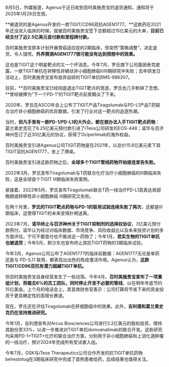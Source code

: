 8月5日，外媒报道，Agenus于近日收到百时美施贵宝的退货通知，通知将于2025年1月26日生效。

  

**被退货的是Agenus开发的一款TIGIT/CD96双抗AGEN1777。**这款药在2021年还没进入临床的时候，就被百时美施贵宝签下总额超过15亿美元的大单，**目前已经支付了近2.5亿美元首付款和里程碑付款。**

  

百时美施贵宝原本计划开展胃癌适应症的2期临床，但突然“策略调整”，决定退货，令人错愕。**外界猜测AGEN1777很可能没有达到预想中的效果。**

  

这也是TIGIT这个明星靶点的又一个坏消息。今年7月，罗氏旗下公司基因泰克披露，一款TIGIT单抗在转移性非鳞状非小细胞肺癌II/III期研究中失败；去年研发日活动上，百时美施贵宝宣布放弃自研的TIGIT单抗BMS-986207。

  

目前，**百时美施贵宝已经彻底退出TIGIT靶点的竞逐，罗氏也几乎断掉了念想。**曾经被捧为“下一个PD-1”的TIGIT靶点前景黯淡了下来。

2020年，罗氏在ASCO年会上公布了TIGIT产品Tiragolumab与PD-L1产品T药联合治疗非小细胞肺癌的优异数据，引发了行业对这一靶点的追逐热潮。

  

当时，**但凡手里有一款PD-1/PD-L1的大外企，都在想办法入手TIGIT靶点药物**：葛兰素史克花了6.25亿美元预付款引进了iTeos公司研发的EOS-448；诺华与百济神州签订了近30亿美元的协议，获得了Ociperlimab的海外权益。

  

百时美施贵宝引进Agenus公司TIGIT药物是在2021年，以总价15.6亿美元拿下其TIGIT双抗AGEN1777，坐上了牌桌。

百时美施贵宝引进这款药物之后，**全球多个TIGIT管线药物开始接连宣告失败。**

  

2022年3月，罗氏宣布Tiragolumab与T药联合化疗治疗小细胞肺癌的III期临床失败，这是全球首个TIGIT III期临床失败案例。

  

紧接着，2022年5月，罗氏宣布Tiragolumab联合T药一线治疗PD-L1高表达局部晚期或转移性非小细胞肺癌 III期研究又失败。

  

在两个月里，**罗氏的TIGIT靶点药物与PD-1的联用试验连续失败了两次**，还都是Ⅲ期临床，这使得TIGIT的未来变得扑朔迷离。

  

2023年7月，**诺华终止与百济神州关于TIGIT抑制剂的选择权协议**，3亿美元预付款照付。诺华认为经过对临床数据、市场竞争、风险收益比以及未来投资计划的多方面评估，宁可不要首付也不推进这一药物了；今年1月，**君实生物的TIGIT单抗也被退货**；今年5月，默沙东也宣布终止其抗TIGIT药物的3期临床试验。

今年3月，Agenus公司公布了AGEN1777的临床前数据：AGEN1777无论是单药还是与 PD-(L)1 联用，都表现出出色的免疫激活作用。Agenus认为，**这款TIGIT/CD96双抗有潜力超越TIGIT单抗。**

  

但百时美施贵宝自身经营发生了一些动荡。今年4月，**百时美施贵宝宣布了一项重组计划，将裁去6%的员工团队，同时停止开发不必要的管线**，以在明年年底节约15亿美金。上个月的电话会上，其首席财务官表示：公司打算将节省下来的资金投资于更具确定性的高增长赛道。

现在，罗氏还在评估Tiragolumab在肝细胞癌中的效果。此外，**吉利德和葛兰素史克仍在坚持推进研究。**

  

今年1月，吉利德宣布对Arcus Biosciences公司进行3.2亿美元的股权投资，增持其股份至33%，以进一步推进对TIGIT单抗domvanalimab的联合开发。这些研究均采用PD-1+TIGIT+化疗的联合治疗方案，分别用于非小细胞肺癌和上消化道肿瘤的一线治疗，预计2024年完成所有受试者入组。

  

今年7月，GSK与iTeos Therapeutics公司合作开发的抗TIGIT单抗药物belrestotug在3期临床研究中完成了首例患者给药，后续结果也值得关注。